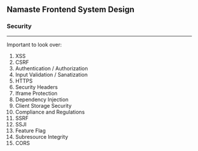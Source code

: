## Namaste Frontend System Design

### Security

---

Important to look over:

1. XSS
2. CSRF
3. Authentication / Authorization
4. Input Validation / Sanatization
5. HTTPS
6. Security Headers
7. Iframe Protection
8. Dependency Injection
9. Client Storage Security
10. Compliance and Regulations
11. SSRF
12. SSJI
13. Feature Flag
14. Subresource Integrity
15. CORS
